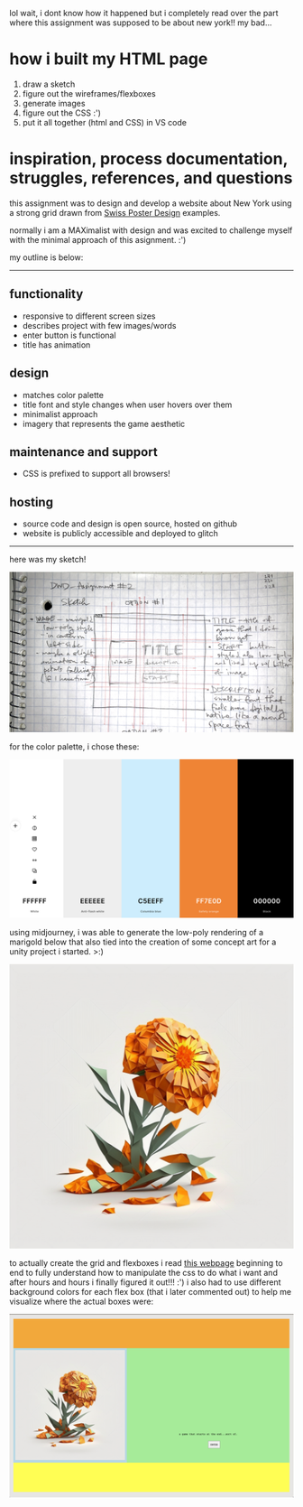 lol wait, i dont know how it happened but i completely read over the part where this assignment was supposed to be about new york!! my bad...

# how i built my HTML page # 
1. draw a sketch
2. figure out the wireframes/flexboxes
3. generate images
4. figure out the CSS :') 
5. put it all together (html and CSS) in VS code 

# inspiration, process documentation, struggles, references, and questions #

this assignment was to design and develop a website about New York using a strong grid drawn from [Swiss Poster Design](https://duckduckgo.com/?q=swiss+poster+design&t=ffab&iax=images&ia=images) examples. 

normally i am a MAXimalist with design and was excited to challenge myself with the minimal approach of this asignment. :')

my outline is below:

--- 

## functionality ##
- responsive to different screen sizes
- describes project with few images/words 
- enter button is functional
- title has animation

## design ##
- matches color palette 
- title font and style changes when user hovers over them 
- minimalist approach 
- imagery that represents the game aesthetic

## maintenance and support ## 
- CSS is prefixed to support all browsers!

## hosting ##
- source code and design is open source, hosted on github
- website is publicly accessible and deployed to glitch

---

here was my sketch! 

![a sketch of my website drawn on a grid notebook pag](design/sketch.jpg)

for the color palette, i chose these:

![screenshot of color palette that includes: white, grey, light blue, orange, and black](design/colors.png)

using midjourney, i was able to generate the low-poly rendering of a marigold below that also tied into the creation of some concept art for a unity project i started. >:)

![low-poly rendering of a marigold](low_poly_marigold.png)

to actually create the grid and flexboxes i read [this webpage](https://css-tricks.com/snippets/css/a-guide-to-flexbox/#aa-prefixing-flexbox) beginning to end to fully understand how to manipulate the css to do what i want and after hours and hours i finally figured it out!!! :') i also had to use different background colors for each flex box (that i later commented out) to help me visualize where the actual boxes were:

![screenshot of flexboxes](design/sos.png)
